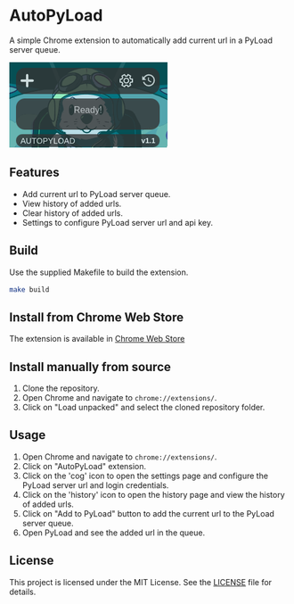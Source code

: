 # AutoPyLoad

A simple Chrome extension to automatically add current url in a PyLoad server queue.

![Screenshot](./media/sample.png)

## Features

- Add current url to PyLoad server queue.
- View history of added urls.
- Clear history of added urls.
- Settings to configure PyLoad server url and api key.

## Build

Use the supplied Makefile to build the extension.

```bash
make build
```
## Install from Chrome Web Store

The extension is available in [Chrome Web Store](https://chromewebstore.google.com/detail/autopyload/ilcjfjpgoaeggpalbjbfiacnedimkodm)

## Install manually from source

1. Clone the repository.
2. Open Chrome and navigate to `chrome://extensions/`.
3. Click on "Load unpacked" and select the cloned repository folder.

## Usage

1. Open Chrome and navigate to `chrome://extensions/`.
2. Click on "AutoPyLoad" extension.
3. Click on the 'cog' icon to open the settings page and configure the PyLoad server url and login credentials.
4. Click on the 'history' icon to open the history page and view the history of added urls.
3. Click on "Add to PyLoad" button to add the current url to the PyLoad server queue.
4. Open PyLoad and see the added url in the queue.

## License

This project is licensed under the MIT License. See the [LICENSE](LICENSE) file for details.
